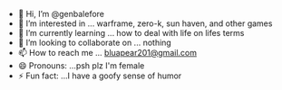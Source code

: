 - 👋 Hi, I’m @genbalefore
- 👀 I’m interested in ... warframe, zero-k, sun haven, and other games
- 🌱 I’m currently learning ... how to deal with life on lifes terms
- 💞️ I’m looking to collaborate on ... nothing
- 📫 How to reach me ... bluapear201@gmail.com
- 😄 Pronouns: ...psh plz I'm female
- ⚡ Fun fact: ...I have a goofy sense of humor

<!---
genbalefore/genbalefore is a ✨ special ✨ repository because its `README.md` (this file) appears on your GitHub profile.
You can click the Preview link to take a look at your changes.
--->
